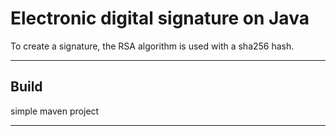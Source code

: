 # Electronic digital signature on Java

To create a signature, the RSA algorithm is used with a sha256 hash.

---

## Build
simple maven project

---
